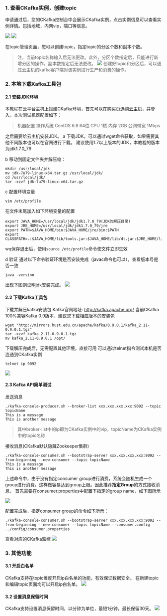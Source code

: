 ### 1. 查看CKafka实例，创建topic

申请通过后，您的CKafka控制台中会展示CKafka实例，点击实例信息可以查看实例详情。包括地域，内网vip，端口等信息。

![](http://imgcache.tce.fsphere.cn/static/mc.qcloudimg.com/static/img/fd6e90a028316b0ff8c960a81170dbbe/1.png)
![](http://imgcache.tce.fsphere.cn/static/mc.qcloudimg.com/static/img/a1428709e39e1a6124f7a265e47b6b37/2.png)

在topic管理页面，您可以创建topic，指定topic的分区个数和副本个数。
> 注，当前topic名称输入后无法更改。此外，分区个数指定后，只能进行新增分区的操作。副本数指定后无法更改。 
![](http://imgcache.tce.fsphere.cn/static/mc.qcloudimg.com/static/img/677df5a8c57fc9482867ea4e5ff9f77f/3.png)
创建好topic和分区后，可以通过云主机的kafka客户端对该实例进行生产和消费的操作。

### 2. 本地下载Kafka工具包

#### 2.1 安装JDK环境
本教程在云平台主机上搭建CKafka环境，首先可以在购买页[选购云主机](https://buy.tce.fsphere.cn/cvm)，并登入。本次测试机器配置如下：
> 机器配置 
操作系统 CentOS 6.8 64位 
CPU 1核 
内存 2GB 
公网带宽 1Mbps 

之后需要给云主机安装JDK。
a 下载JDK，可以通过wget命令获取，如果需要其他不同版本也可以在官网进行下载。
建议使用1.7以上版本的JDK，本教程的版本为jdk1.7.0_79

b 移动到固定文件夹并解压缩：
```
mkdir /usr/local/jdk
mv jdk-7u79-linux-x64.tar.gz /usr/local/jdk/
cd /usr/local/jdk/
tar -xzvf jdk-7u79-linux-x64.tar.gz
```
c 配置环境变量
```
vim /etc/profile
```
在文件末尾加入如下环境变量的配置
```
export JAVA_HOME=/usr/local/jdk/jdk1.7.0_79(JDK的解压目录)  
export JRE_HOME=/usr/local/jdk/jdk1.7.0_79/jre
export PATH=$JAVA_HOME/bin:$JAVA_HOME/jre/bin:$PATH  
export CLASSPATH=.:$JAVA_HOME/lib/tools.jar:$JAVA_HOME/lib/dt.jar:$JRE_HOME/lib
```
wq保存退出后，使用`source /etc/profile`命令使文件立即生效

d 验证
通过以下命令验证环境是否安装完成（javac命令也可以），查看版本号是否一致
```
java -version
```
出现下图则证明jdk安装完成。
![](http://imgcache.tce.fsphere.cn/static/mc.qcloudimg.com/static/img/859143ff8986b24e80b3a9c3b31bd511/4.png)

#### 2.2 下载Kafka工具包

下载并解压kafka安装包
Kafka官网地址: http://kafka.apache.org/ 当前CKafka 100%兼容Kafka 0.9版本，建议您下载相应版本的安装包
```
wget "http://mirrors.hust.edu.cn/apache/kafka/0.9.0.1/kafka_2.11-0.9.0.1.tgz"
tar -xzvf kafka_2.11-0.9.0.1.tgz
mv kafka_2.11-0.9.0.1 /opt/
```
下载解压完成后，无需配置其他环境，直接可用
可以通过telnet指令测试本机是否连通到CKafka实例
```
telnet ip 9092
```
![](http://imgcache.tce.fsphere.cn/static/mc.qcloudimg.com/static/img/c30a8d0e2fe57c109d3f7f1fa55b107f/5.png)

#### 2.3 Kafka API简单测试

发送消息
```
./kafka-console-producer.sh --broker-list xxx.xxx.xxx.xxx:9092 --topic topicName
This is a message
This is another message
```
> 其中broker-list中的ip即为CKafka实例中的vip，topicName为CKafka实例中的topic名称

接收消息(CKafka默认隐藏Zookeeper集群)
```
./kafka-console-consumer.sh --bootstrap-server xxx.xxx.xxx.xxx:9092 --from-beginning --new-consumer --topic topicName
This is a message
This is another message
```
上述命令中，由于没有指定consumer group进行消费，系统会随机生成一个group进行消费。这样做容易达到group上限。因此推荐**指定Group**的方式接收消息，
首先需要在consumer.properties中配置下指定的group name，如下图所示

![](http://imgcache.tce.fsphere.cn/static/mc.qcloudimg.com/static/img/b39a4b9b75a734830a69cc66a7273485/111.png)

配置完成后，指定consumer group的命令如下所示：
```
./kafka-console-consumer.sh --bootstrap-server xxx.xxx.xxx.xxx:9092 --from-beginning --new-consumer --topic topicName --consumer.config ../config/consumer.properties
```

查看对应的CKafka监控
![](http://imgcache.tce.fsphere.cn/static/mc.qcloudimg.com/static/img/12d49f97cc2562be26c16c193cb4297c/6.png)

### 3. 其他功能
#### 3.1 开启白名单
CKafka支持在topic维度开启ip白名单的功能，有效保证数据安全。
在新建topic和编辑topic页面均可以开启ip白名单。
![](http://imgcache.tce.fsphere.cn/static/mc.qcloudimg.com/static/img/02c8e7d5eeabb7f431b8b9c1f37cc636/7.png)

#### 3.2 设置消息保留时间
CKafka支持设置消息保留时间，以分钟为单位，最短1分钟，最长保留30天。
![](http://imgcache.tce.fsphere.cn/static/mc.qcloudimg.com/static/img/a9c9c921134c4a3a987f03b0f2d2f57e/8.png)
